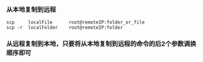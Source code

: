 



### 从本地复制到远程

```
scp     localFile      root@remoteIP:folder_or_file    
scp -r  localFolder    root@remoteIP:folder
```  










### 从远程复制到本地，只要将从本地复制到远程的命令的后2个参数调换顺序即可

